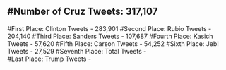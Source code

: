 #Number of Cruz Tweets: 317,107
---
#First Place: Clinton Tweets - 283,901
#Second Place: Rubio Tweets - 204,140
#Third Place: Sanders Tweets - 107,687
#Fourth Place: Kasich Tweets - 57,620
#Fifth Place: Carson Tweets - 54,252
#Sixth Place: Jeb! Tweets - 27,529
#Seventh Place: Total Tweets -  
#Last Place: Trump Tweets - 
